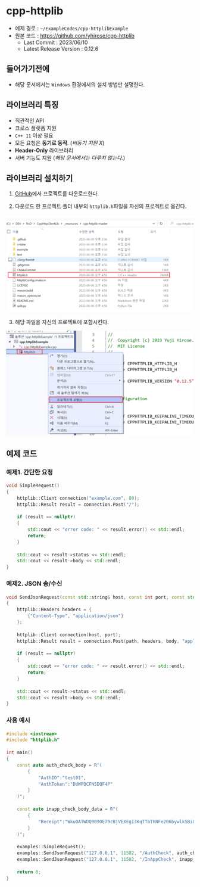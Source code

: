 # cpp-httplib

- 예제 경로 : `~/ExampleCodes/cpp-httplibExample`
- 원본 코드 : https://github.com/yhirose/cpp-httplib
	- Last Commit : 2023/06/10
	- Latest Release Version : 0.12.6

## 들어가기전에

- 해당 문서에서는 `Windows` 환경에서의 설치 방법만 설명한다.

## 라이브러리 특징

- 직관적인 API
- 크로스 플랫폼 지원
- `C++ 11` 이상 필요
- 모든 요청은 **동기로 동작**. (*비동기 지원 X*)
- **Header-Only** 라이브러리
- 서버 기능도 지원 (*해당 문서에서는 다루지 않는다.*)

## 라이브러리 설치하기

1. [GitHub](https://github.com/yhirose/cpp-httplib)에서 프로젝트를 다운로드한다.

2. 다운로드 한 프로젝트 폴더 내부의 `httplib.h`파일을 자신의 프로젝트로 옮긴다.

![install_02](../Images/cpp-httplib/install_02.png)

3. 해당 파일을 자신의 프로젝트에 포함시킨다.

![install_03](../Images/cpp-httplib/install_03.png)

## 예제 코드

### 예제1. 간단한 요청

```cpp
void SimpleRequest()
{
	httplib::Client connection("example.com", 80);
	httplib::Result result = connection.Post("/");

	if (result == nullptr)
	{
		std::cout << "error code: " << result.error() << std::endl;
		return;
	}

	std::cout << result->status << std::endl;
	std::cout << result->body << std::endl;
}
```

### 예제2. JSON 송/수신
```cpp
void SendJsonRequest(const std::string& host, const int port, const std::string& path, const char* body)
{
	httplib::Headers headers = {
		{"Content-Type", "application/json"}
	};

	httplib::Client connection(host, port);
	httplib::Result result = connection.Post(path, headers, body, "application/json");

	if (result == nullptr)
	{
		std::cout << "error code: " << result.error() << std::endl;
		return;
	}

	std::cout << result->status << std::endl;
	std::cout << result->body << std::endl;
}
```

### 사용 예시
```cpp
#include <iostream>
#include "httplib.h"

int main() 
{
	const auto auth_check_body = R"(
		{
			"AuthID":"test01",
			"AuthToken":"DUWPQCFN5DQF4P"
		}
	)";

	const auto inapp_check_body_data = R"(
		{
			"Receipt":"WkuOATWDQ909OET9cBjVEXEgI3KqTTbThNFe206bywlkSBiUD1hgrCltj3g1a84d"
		}
	)";

	examples::SimpleRequest();
	examples::SendJsonRequest("127.0.0.1", 11502, "/AuthCheck", auth_check_body);
	examples::SendJsonRequest("127.0.0.1", 11502, "/InAppCheck", inapp_check_body_data);

	return 0;
}
```